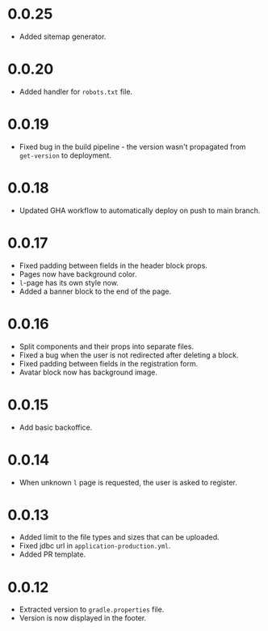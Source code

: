 # 0.0.25

* Added sitemap generator. 

# 0.0.20

* Added handler for `robots.txt` file.

# 0.0.19

* Fixed bug in the build pipeline - the version wasn't propagated from `get-version` to deployment. 

# 0.0.18

* Updated GHA workflow to automatically deploy on push to main branch.

# 0.0.17

* Fixed padding between fields in the header block props. 
* Pages now have background color. 
* `l`-page has its own style now. 
* Added a banner block to the end of the page. 

# 0.0.16

* Split components and their props into separate files. 
* Fixed a bug when the user is not redirected after deleting a block.
* Fixed padding between fields in the registration form. 
* Avatar block now has background image. 

# 0.0.15

* Add basic backoffice. 

# 0.0.14

* When unknown `l` page is requested, the user is asked to register. 

# 0.0.13

* Added limit to the file types and sizes that can be uploaded.
* Fixed jdbc url in `application-production.yml`.
* Added PR template.

# 0.0.12

* Extracted version to `gradle.properties` file.
* Version is now displayed in the footer. 
